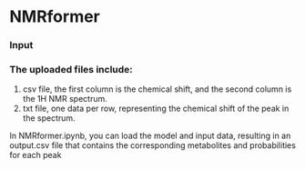 # NMRformer
### Input
### The uploaded files include:
1. csv file, the first column is the chemical shift, and the second column is the 1H NMR spectrum.
2. txt file, one data per row, representing the chemical shift of the peak in the spectrum.

In NMRformer.ipynb, you can load the model and input data, resulting in an output.csv file that contains the corresponding metabolites and probabilities for each peak
